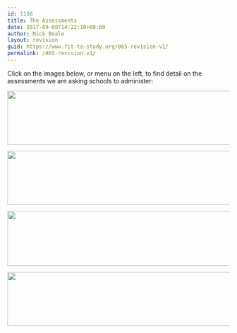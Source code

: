 ```yaml
---
id: 1156
title: The Assessments
date: 2017-09-08T14:22:10+00:00
author: Nick Beale
layout: revision
guid: https://www.fit-to-study.org/865-revision-v1/
permalink: /865-revision-v1/
---
```

Click on the images below, or menu on the left, to find detail on the assessments we are asking schools to administer:

[<img class="alignnone wp-image-998 size-large" src="https://i1.wp.com/www.fit-to-study.org/wp-content/uploads/2017/05/Fitness-assessmentv2.jpg?resize=1024%2C122&#038;ssl=1" alt="" width="1024" height="122" srcset="https://i1.wp.com/www.fit-to-study.org/wp-content/uploads/2017/05/Fitness-assessmentv2.jpg?resize=1024%2C122&ssl=1 1024w, https://i1.wp.com/www.fit-to-study.org/wp-content/uploads/2017/05/Fitness-assessmentv2.jpg?resize=300%2C36&ssl=1 300w, https://i1.wp.com/www.fit-to-study.org/wp-content/uploads/2017/05/Fitness-assessmentv2.jpg?resize=768%2C91&ssl=1 768w" sizes="(max-width: 1000px) 100vw, 1000px" data-recalc-dims="1" />](https://www.fit-to-study.org/the-assessments/fitness-assessment)

[<img class="alignnone wp-image-999 size-large" src="https://i2.wp.com/www.fit-to-study.org/wp-content/uploads/2017/05/PA-Monitoringv2.jpg?resize=1024%2C122&#038;ssl=1" alt="" width="1024" height="122" srcset="https://i2.wp.com/www.fit-to-study.org/wp-content/uploads/2017/05/PA-Monitoringv2.jpg?resize=1024%2C122&ssl=1 1024w, https://i2.wp.com/www.fit-to-study.org/wp-content/uploads/2017/05/PA-Monitoringv2.jpg?resize=300%2C36&ssl=1 300w, https://i2.wp.com/www.fit-to-study.org/wp-content/uploads/2017/05/PA-Monitoringv2.jpg?resize=768%2C91&ssl=1 768w" sizes="(max-width: 1000px) 100vw, 1000px" data-recalc-dims="1" />](https://www.fit-to-study.org/the-assessments/physical-activity-monitoring)

[<img class="alignnone wp-image-996 size-large" src="https://i2.wp.com/www.fit-to-study.org/wp-content/uploads/2017/05/Questionnairev2.jpg?resize=1024%2C124&#038;ssl=1" alt="" width="1024" height="124" srcset="https://i2.wp.com/www.fit-to-study.org/wp-content/uploads/2017/05/Questionnairev2.jpg?resize=1024%2C124&ssl=1 1024w, https://i2.wp.com/www.fit-to-study.org/wp-content/uploads/2017/05/Questionnairev2.jpg?resize=300%2C36&ssl=1 300w, https://i2.wp.com/www.fit-to-study.org/wp-content/uploads/2017/05/Questionnairev2.jpg?resize=768%2C93&ssl=1 768w" sizes="(max-width: 1000px) 100vw, 1000px" data-recalc-dims="1" />](https://www.fit-to-study.org/the-assessments/online-questionnaire/)

[<img class="alignnone wp-image-997 size-large" src="https://i0.wp.com/www.fit-to-study.org/wp-content/uploads/2017/05/Cog-testsv2.jpg?resize=1024%2C122&#038;ssl=1" alt="" width="1024" height="122" srcset="https://i0.wp.com/www.fit-to-study.org/wp-content/uploads/2017/05/Cog-testsv2.jpg?resize=1024%2C122&ssl=1 1024w, https://i0.wp.com/www.fit-to-study.org/wp-content/uploads/2017/05/Cog-testsv2.jpg?resize=300%2C36&ssl=1 300w, https://i0.wp.com/www.fit-to-study.org/wp-content/uploads/2017/05/Cog-testsv2.jpg?resize=768%2C91&ssl=1 768w" sizes="(max-width: 1000px) 100vw, 1000px" data-recalc-dims="1" />](https://www.fit-to-study.org/the-assessments/online-cognitive-assessment)